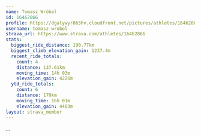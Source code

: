 ```yaml
---
name: Tomasz Wróbel
id: 16462866
profile: https://dgalywyr863hv.cloudfront.net/pictures/athletes/16462866/10169785/1/large.jpg
username: tomasz-wrobel
strava_url: https://www.strava.com/athletes/16462866
stats:
  biggest_ride_distance: 190.77km
  biggest_climb_elevation_gain: 1237.4m
  recent_ride_totals:
    count: 4
    distance: 137.61km
    moving_time: 14h 03m
    elevation_gain: 4226m
  ytd_ride_totals:
    count: 6
    distance: 170km
    moving_time: 16h 01m
    elevation_gain: 4403m
layout: strava_member
--- 
```

...
